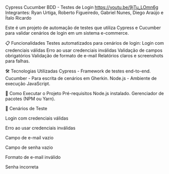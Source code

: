 Cypress Cucumber BDD - Testes de Login
https://youtu.be/9jTu_LOmn6g
Integrantes: Ryan Urtiga, Roberto Figueiredo, Gabriel Nunes, Diego Araújo e Ítalo Ricardo


Este é um projeto de automação de testes que utiliza Cypress e Cucumber para validar cenários de login em um sistema e-commerce.

📋 Funcionalidades
Testes automatizados para cenários de login:
Login com credenciais válidas
Erro ao usar credenciais inválidas
Validação de campos obrigatórios
Validação de formato de e-mail
Relatórios claros e screenshots para falhas.




🛠️ Tecnologias Utilizadas
Cypress - Framework de testes end-to-end.
Cucumber - Para escrita de cenários em Gherkin.
Node.js - Ambiente de execução JavaScript.



🚀 Como Executar o Projeto
  Pré-requisitos
  Node.js instalado.
  Gerenciador de pacotes (NPM ou Yarn).

📂 Cenários de Teste


Login com credenciais válidas

Erro ao usar credenciais inválidas

Campo de e-mail vazio

Campo de senha vazio

Formato de e-mail inválido

Senha incorreta
